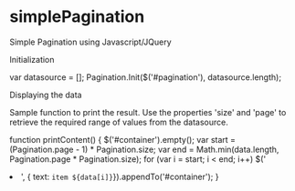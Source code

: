 # simplePagination
Simple Pagination using Javascript/JQuery

Initialization

<div id="pagination"></div>
var datasource = [];
Pagination.Init($('#pagination'), datasource.length);

Displaying the data

Sample function to print the result. 
Use the properties 'size' and 'page' to retrieve the required range of values from the datasource.

function printContent() {
    $('#container').empty();
    var start = (Pagination.page - 1) * Pagination.size;
	  var end = Math.min(data.length, Pagination.page * Pagination.size);
	  for (var i = start; i < end; i++)
	      $('<li>', { text: `item ${data[i]}`}).appendTo('#container');
}
